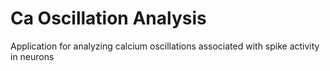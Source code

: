 # Ca Oscillation Analysis

Application for analyzing calcium oscillations associated with spike activity in neurons
